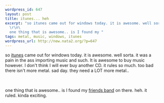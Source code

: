 ```yaml
--- 
wordpress_id: 647
layout: post
title: itunes... heh
excerpt: "so itunes came out for windows today. it is awesome. well sorta. it was a pain in the ass importing music and such. It is awesome to buy music however. I don't think I will ever buy another CD. it rules so much. too bad there isn't more metal. sad day. they need a LOT more metal.. \r\n\
  \r\n\
  one thing that is awesome.. is I found my "
tags: metal, music, windows, itunes
wordpress_url: http://new.nata2.org/?p=647
---
```

so <a href="http://www.itunes.com">itunes</a> came out for windows today. it is awesome. well sorta. it was a pain in the ass importing music and such. It is awesome to buy music however. I don't think I will ever buy another CD. it rules so much. too bad there isn't more metal. sad day. they need a LOT more metal.. 

<br/><br/>one thing that is awesome.. is I found my <a href="http://www.killhannah.com">friends band</a> on there. heh. it ruled. kinda exciting. 
